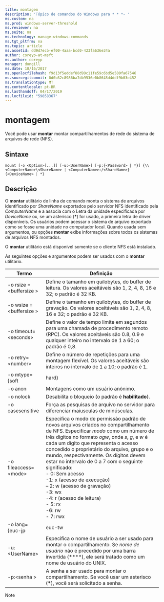 ```yaml
---
title: montagem
description: 'Tópico de comandos do Windows para * * *- '
ms.custom: na
ms.prod: windows-server-threshold
ms.reviewer: na
ms.suite: na
ms.technology: manage-windows-commands
ms.tgt_pltfrm: na
ms.topic: article
ms.assetid: dd9d7ecb-ef00-4aaa-bcd0-423fa636e34a
author: coreyp-at-msft
ms.author: coreyp
manager: dongill
ms.date: 10/16/2017
ms.openlocfilehash: f9d13f5eddef80d99c11fe59c6bd5e589fa67546
ms.sourcegitcommit: 0d0b32c8986ba7db9536e0b8648d4ddf9b03e452
ms.translationtype: MT
ms.contentlocale: pt-BR
ms.lasthandoff: 04/17/2019
ms.locfileid: "59858367"
---
```

# <a name="mount"></a>montagem



Você pode usar **montar** montar compartilhamentos de rede do sistema de arquivos de rede (NFS).

## <a name="syntax"></a>Sintaxe

```
mount [-o <Option>[...]] [-u:<UserName>] [-p:{<Password> | *}] {\\<ComputerName>\<ShareName> | <ComputerName>:/<ShareName>} {<DeviceName> | *}
```

## <a name="description"></a>Descrição

O **montar** utilitário de linha de comando monta o sistema de arquivos identificado por *ShareName* exportados pelo servidor NFS identificado pela *ComputerName* e a associa com o Letra da unidade especificada por *DeviceName* ou, se um asterisco (**&#42;**) for usado, a primeira letra de driver disponíveis. Os usuários podem acessar o sistema de arquivo exportado como se fosse uma unidade no computador local. Quando usada sem argumentos, ou opções **montar** exibe informações sobre todos os sistemas de arquivos NFS montados.

O **montar** utilitário está disponível somente se o cliente NFS está instalado.

As seguintes opções e argumentos podem ser usados com o **montar** utilitário.

|Termo|Definição|
|----|----------|
|-o rsize =\<buffersize >|Define o tamanho em quilobytes, do buffer de leitura. Os valores aceitáveis são 1, 2, 4, 8, 16 e 32; o padrão é 32 KB.|
|-o wsize =\<buffersize >|Define o tamanho em quilobytes, do buffer de gravação. Os valores aceitáveis são 1, 2, 4, 8, 16 e 32; o padrão é 32 KB.|
|-o timeout=\<seconds>|Define o valor de tempo limite em segundos para uma chamada de procedimento remoto (RPC). Os valores aceitáveis são 0.8, 0.9 e qualquer inteiro no intervalo de 1 a 60; o padrão é 0,8.|
|-o retry=\<number>|Define o número de repetições para uma montagem flexível. Os valores aceitáveis são inteiros no intervalo de 1 a 10; o padrão é 1.|
|-o mtype={soft | hard}|Define o tipo de montagem (o padrão é **reversível**). Independentemente do tipo de montagem **montar** retornará se ele não é possível montar imediatamente o compartilhamento. Depois que o compartilhamento tem sido montado com êxito, no entanto, se o tipo de montagem for **rígido**, Client for NFS continuará a tentar acessar o compartilhamento até que ele seja bem-sucedida. Como resultado, se o servidor estiver disponível, qualquer programa do Windows tentando acessar o compartilhamento será exibida parar de responder ou "congelar", se for o tipo de montagem **rígido**.|
|-o anon|Montagens como um usuário anônimo.|
|-o nolock|Desabilita o bloqueio (o padrão é **habilitado**).|
|-o casesensitive|Força as pesquisas de arquivo no servidor para diferenciar maiusculas de minúsculas.|
|-o fileaccess=\<mode>|Especifica o modo de permissão padrão de novos arquivos criados no compartilhamento de NFS. Especificar *modo* como um número de três dígitos no formato *ogw*, onde *s*, *g*, e *w* é cada um dígito que representa o acesso concedido o proprietário do arquivo, grupo e o mundo, respectivamente. Os dígitos devem estar no intervalo de 0 a 7 com o seguinte significado:</br>-   0: Sem acesso</br>-1: x (acesso de execução)</br>– 2: w (acesso de gravação)</br>-3: wx</br>-4: r (acesso de leitura)</br>-   5: rx</br>-6: rw</br>-   7: rwx|
|-o lang={euc-jp|euc-tw|euc-kr|SHIFT-jis|Big5|ksc5601|gb2312-80|ansi}|Especifica a codificação padrão usado para nomes de arquivo e diretório e, se usado, deve ser definida para um dos seguintes:</br>-   **ansi**</br>-   **Big5** (chinês)</br>-   **euc-jp** (Japanese)</br>-   **Coreia EUC** (coreano)</br>-   **chinês-Taiwan-EUC** (chinês)</br>-   **gb2312-80** (chinês simplificado)</br>-   **KSC5601** (coreano)</br>-   **SHIFT-jis** (japonês)</br>Se essa opção é definida como **ansi** em sistemas configurados para localidades diferentes do inglês, o esquema de codificação é definido como o esquema de codificação padrão para a localidade. Estes são os esquemas de codificação padrão para as localidades indicadas:</br>-Japonês: SHIFT-JIS</br>-Coreano: KS_C_5601-1987</br>-Chinês simplificado: GB2312-80</br>-Chinês tradicional: BIG5|
|-u:\<UserName>|Especifica o nome de usuário a ser usado para montar o compartilhamento. Se *nome de usuário* não é precedido por uma barra invertida (**\**), ele será tratado como um nome de usuário do UNIX.|
|-p:\<senha >|A senha a ser usado para montar o compartilhamento. Se você usar um asterisco (**&#42;**), você será solicitado a senha.|

> [!NOTE]

